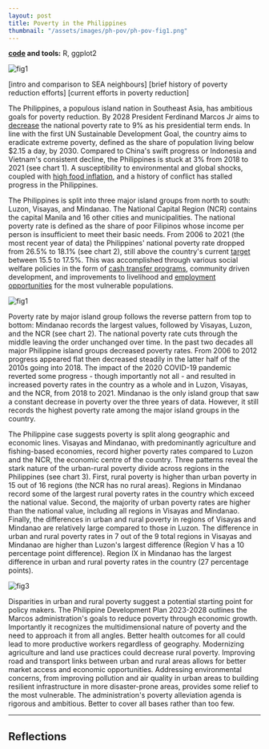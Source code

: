 ```yaml
---
layout: post
title: Poverty in the Philippines
thumbnail: "/assets/images/ph-pov/ph-pov-fig1.png"
---
```


**[code](https://github.com/joledan/ph-poverty) and tools:** R, ggplot2

<!--more-->

![fig1]({{site.url}}/assets/images/ph-pov/ph-pov-fig1.png)

[intro and comparison to SEA neighbours]
[brief history of poverty reduction efforts]
[current efforts in poverty reduction]

<!-- https://kidb.adb.org/explore?filter[year]=2000%2C2001%2C2002%2C2003%2C2004%2C2005%2C2006%2C2007%2C2008%2C2009%2C2010%2C2011%2C2012%2C2013%2C2014%2C2015%2C2016%2C2017%2C2018%2C2019%2C2020%2C2021%2C2022%2C2023&filter[indicator_id]=3010010&filter[economy_code]=BRU%2CCAM%2CINO%2CLAO%2CMAL%2CMYA%2CPHI%2CSIN%2CTHA%2CTIM%2CVIE&showRegions=false&grouping=indicators -->

The Philippines, a populous island nation in Southeast Asia, has ambitious goals for poverty reduction. By 2028 President Ferdinand Marcos Jr aims to [decrease](https://asia.nikkei.com/Economy/Philippine-poverty-rate-drops-to-22.4-still-far-from-Marcos-target) the national poverty rate to 9% as his presidential term ends. In line with the first UN Sustainable Development Goal, the country aims to eradicate extreme poverty, defined as the share of population living below $2.15 a day, by 2030. Compared to China's swift progress or Indonesia and Vietnam's consistent decline, the Philippines is stuck at 3% from 2018 to 2021 (see chart 1). A susceptibility to environmental and global shocks, coupled with [high food inflation](neda.gov.ph/ph-records-lowest-inflation-rate-in-2023-govt-to-continue-measures-to-protect-filipino-purchasing-power-neda/), and a history of conflict has stalled progress in the Philippines. 

<!-- poverty rate by major island group -->
The Philippines is split into three major island groups from north to south: Luzon, Visayas, and Mindanao. The National Capital Region (NCR) contains the capital Manila and 16 other cities and municipalities. The national poverty rate is defined as the share of poor Filipinos whose income per person is insufficient to meet their basic needs. From 2006 to 2021 (the most recent year of data) the Philippines' national poverty rate dropped from 26.5% to 18.1% (see chart 2), still above the country's current [target](https://psa.gov.ph/statistics/statdev/press-release) between 15.5 to 17.5%. This was accomplished through various social welfare policies in the form of [cash transfer programs](https://www.officialgazette.gov.ph/programs/conditional-cash-transfer/), community driven development, and improvements to livelihood and [employment opportunities]((https://www.lumina.com.ph/news-and-blogs/blogs/social-welfare-programs-in-the-philippines/)) for the most vulnerable populations.  

![fig1]({{site.url}}/assets/images/ph-pov/ph-pov-fig2.png)

Poverty rate by major island group follows the reverse pattern from top to bottom: Mindanao records the largest values, followed by Visayas, Luzon, and the NCR (see chart 2). The national poverty rate cuts through the middle leaving the order unchanged over time. In the past two decades all major Philippine island groups decreased poverty rates. From 2006 to 2012 progress appeared flat then decreased steadily in the latter half of the 2010s going into 2018. The impact of the 2020 COVID-19 pandemic reverted some progress - though importantly not all - and resulted in increased poverty rates in the country as a whole and in Luzon, Visayas, and the NCR, from 2018 to 2021. Mindanao is the only island group that saw a constant decrease in poverty over the three years of data. However, it still records the highest poverty rate among the major island groups in the country.

<!-- describe mindanao if needed? https://www.economist.com/asia/2017/11/25/the-philippines-has-the-most-persistent-poverty-in-south-east-asia
or why mindanao has decreased over time  -->

<!-- urban/rural poverty
1. Poverty is quite rural: rural rates exceed urban in 15/17 regions
2. Long term improvements to minimize urban poverty are required. Only 4/17 regions fall below the national average.
3. Poverty rates in more agriculture, forestry-related regional economies are higher 
4. The difference in urban/rural in Visayas and Mindanao are relatively large compared to those in Luzon
 -->
 
The Philippine case suggests poverty is split along geographic and economic lines. Visayas and Mindanao, with predominantly agriculture and fishing-based economies, record higher poverty rates compared to Luzon and the NCR, the economic centre of the country. Three patterns reveal the stark nature of the urban-rural poverty divide across regions in the Philippines (see chart 3). First, rural poverty is higher than urban poverty in 15 out of 16 regions (the NCR has no rural areas). Regions in Mindanao record some of the largest rural poverty rates in the country which exceed the national value. Second, the majority of urban poverty rates are higher than the national value, including all regions in Visayas and Mindanao. Finally, the differences in urban and rural poverty in regions of Visayas and Mindanao are relatively large compared to those in Luzon. The difference in urban and rural poverty rates in 7 out of the 9 total regions in Visayas and Mindanao are higher than Luzon's largest difference (Region V has a 10 percentage point difference). Region IX in Mindanao has the largest difference in urban and rural poverty rates in the country (27 percentage points). 

![fig3]({{site.url}}/assets/images/ph-pov/ph-pov-fig3.png)

<!-- need to conclude on poverty programs and where to go -->
Disparities in urban and rural poverty suggest a potential starting point for policy makers. The Philippine Development Plan 2023-2028 outlines the Marcos administration's goals to reduce poverty through economic growth. Importantly it recognizes the multidimensional nature of poverty and the need to approach it from all angles. Better health outcomes for all could lead to more productive workers regardless of geography. Modernizing agriculture and land use practices could decrease rural poverty. Improving road and transport links between urban and rural areas allows for better market access and economic opportunities. Addressing environmental concerns, from improving pollution and air quality in urban areas to building resilient infrastructure in more disaster-prone areas, provides some relief to the most vulnerable. The administration's poverty alleviation agenda is rigorous and ambitious. Better to cover all bases rather than too few.

<!-- definition fo poverty incidence https://psa.gov.ph/statistics/poverty/node/162559 -->
<!-- increase in poverty from 2018-2021 https://www.reuters.com/world/asia-pacific/pandemic-pushed-millions-more-into-poverty-philippines-govt-2022-08-15/ -->

-----

## Reflections



